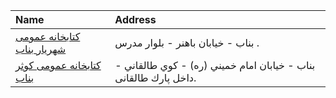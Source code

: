 | Name                                                                                           | Address                                                          |
|:-----------------------------------------------------------------------------------------------|:-----------------------------------------------------------------|
| [كتابخانه عمومی شهريار بناب](https://lib.ir/fa/library/265/كتابخانه-عمومی-شهريار-بناب/search/) | بناب - خيابان باهنر - بلوار مدرس .                               |
| [كتابخانه عمومی كوثر بناب](https://lib.ir/fa/library/288/كتابخانه-عمومی-كوثر-بناب/search/)     | بناب - خيابان امام خميني (ره) - كوي طالقاني - داخل پارك طالقانى. |